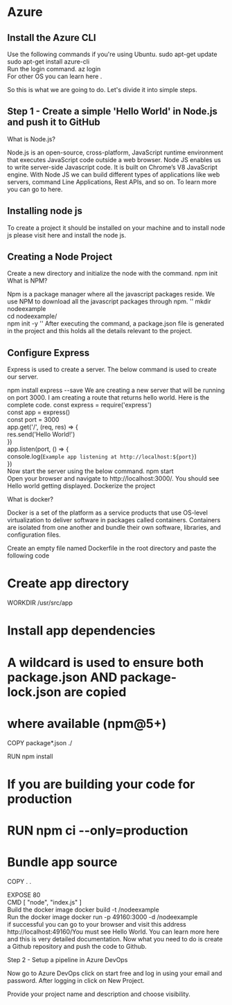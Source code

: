 # Azure
## Install the Azure CLI
 
Use the following commands if you're using Ubuntu.
sudo apt-get update  
sudo apt-get install azure-cli  
Run the login command. 
az login  
For other OS you can learn here .
 
So this is what  we are going to do. Let's divide it into simple steps. 
## Step 1 - Create a simple 'Hello World' in Node.js and push it to GitHub
 
What is Node.js?
 
Node.js is an open-source, cross-platform, JavaScript runtime environment that executes JavaScript code outside a web browser. Node JS enables us to write server-side Javascript code. It is built on Chrome’s V8 JavaScript engine. With Node JS we can build different types of applications like web servers, command Line Applications, Rest APIs, and so on. To learn more you can go to here.
 
## Installing node js
 
To create a project it should be installed on your machine and to install node js please visit here and install the node js.
 
## Creating a Node Project
 
Create a new directory and initialize the node with the command.
npm init  
What is NPM?
 
Npm is a package manager where all the javascript packages reside. We use NPM to download all the javascript packages through npm.
''
mkdir nodeexample  
cd nodeexample/  
npm init -y  ''
After executing the command, a package.json file is generated in the project and this holds all the details relevant to the project.
 
## Configure Express
 
Express is used to create a server. The below command is used to create our server.

npm install express --save 
We are creating a new server that will be running on port 3000. I am creating a route that returns hello world. Here is the complete code.
const express = require('express')    
const app = express()    
const port = 3000    
app.get('/', (req, res) => {    
  res.send('Hello World!')    
})    
app.listen(port, () => {    
  console.log(`Example app listening at http://localhost:${port}`)    
})     
Now start the server using the below command.
npm start  
Open your browser and navigate to http://localhost:3000/. You should see Hello world getting displayed.
Dockerize the project 
 
What is docker?
 
Docker is a set of the platform as a service products that use OS-level virtualization to deliver software in packages called containers. Containers are isolated from one another and bundle their own software, libraries, and configuration files.
 
Create an empty file named Dockerfile in the root directory and paste the following code
# Create app directory    
WORKDIR /usr/src/app    
   
# Install app dependencies    
# A wildcard is used to ensure both package.json AND package-lock.json are copied    
# where available (npm@5+)    
COPY package*.json ./    
    
RUN npm install    
# If you are building your code for production    
# RUN npm ci --only=production    
   
# Bundle app source    
COPY . .    
    
EXPOSE 80    
CMD [ "node", "index.js" ]     
Build the docker image
docker build -t <your username>/nodeexample  
Run the docker image
docker run -p 49160:3000 -d <your username>/nodeexample  
if successful you can go to your browser and visit this address http://localhost:49160/You must see Hello World. You can learn more here and this is very detailed documentation. Now what you need to do is create a Github repository and push the code to Github.
 
Step 2 - Setup a pipeline in Azure DevOps 
 
Now go to Azure DevOps click on start free and log in using your email and password. After logging in click on New Project. 
 
Provide your project name and description and choose visibility.
